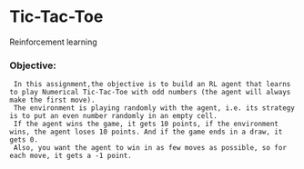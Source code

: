 # Tic-Tac-Toe
Reinforcement learning


### Objective:

     In this assignment,the objective is to build an RL agent that learns to play Numerical Tic-Tac-Toe with odd numbers (the agent will always make the first move). 
     The environment is playing randomly with the agent, i.e. its strategy is to put an even number randomly in an empty cell. 
     If the agent wins the game, it gets 10 points, if the environment wins, the agent loses 10 points. And if the game ends in a draw, it gets 0.
     Also, you want the agent to win in as few moves as possible, so for each move, it gets a -1 point.
